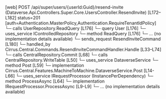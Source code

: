 [web] POST /api/super/users/{userId:Guid}/resend-invite  (Dataverse.Api.Controllers.Super.Core.UsersController.ResendInvite)  [L172–L182] status=201 [auth=Authentication.MasterPolicy,Authentication.RequireTenantIdPolicy]
  └─ calls UserRepository.ReadQuery [L176]
  └─ query User [L176]
  └─ uses_service IControlledRepository<User>
    └─ method ReadQuery [L176]
      └─ ... (no implementation details available)
  └─ sends_request ResendInviteCommand [L180]
    └─ handled_by Cirrus.Central.Commands.ResendInviteCommandHandler.Handle [L33–L74]
      └─ calls CentralRepository.Commit [L68]
      └─ calls CentralRepository.WriteTable [L50]
      └─ uses_service DataverseService
        └─ method Post [L59]
          └─ implementation Cirrus.Central.Features.MachineToMachine.DataverseService.Post [L14-L66]
      └─ uses_service IRequestProcessor (InstancePerDependency)
        └─ method ProcessAsync [L64]
          └─ implementation IRequestProcessor.ProcessAsync [L9-L9]
          └─ ... (no implementation details available)

